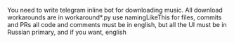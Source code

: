 You need to write telegram inline bot for downloading music. All download workarounds are in workaround*.py
use namingLikeThis for files, commits and PRs
all code and comments must be in english, but all the UI must be in Russian primary, and if you want, english
